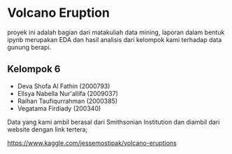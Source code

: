 # Volcano Eruption
proyek ini adalah bagian dari matakuliah data mining, laporan dalam bentuk ipynb merupakan EDA dan hasil analisis dari kelompok kami terhadap data gunung berapi.
## Kelompok 6
* Deva Shofa Al Fathin (2000793)
* Ellsya Nabella Nur'allifa (2009037)
* Raihan Taufiqurrahman (2000385)
* Vegatama Firdiady (200340)

Data yang kami ambil berasal dari Smithsonian Institution dan diambil dari website dengan link tertera;

https://www.kaggle.com/jessemostipak/volcano-eruptions
